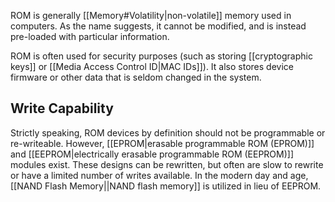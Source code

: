 ROM is generally [[Memory#Volatility|non-volatile]] memory used in computers. As the name suggests, it cannot be modified, and is instead pre-loaded with particular information.

ROM is often used for security purposes (such as storing [[cryptographic keys]] or [[Media Access Control ID|MAC IDs]]). It also stores device firmware or other data that is seldom changed in the system.

## Write Capability

Strictly speaking, ROM devices by definition should not be programmable or re-writeable. However, [[EPROM|erasable programmable ROM (EPROM)]] and [[EEPROM|electrically erasable programmable ROM (EEPROM)]] modules exist. These designs can be rewritten, but often are slow to rewrite or have a limited number of writes available. In the modern day and age, [[NAND Flash Memory||NAND flash memory]] is utilized in lieu of EEPROM.